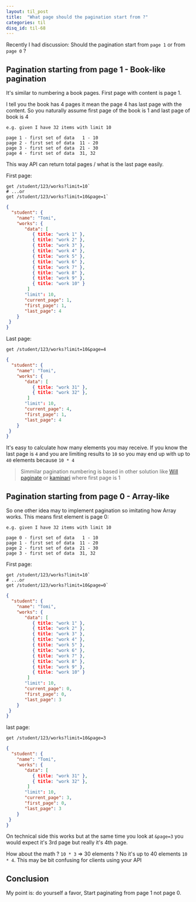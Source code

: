 ```yaml
---
layout: til_post
title:  "What page should the pagination start from ?"
categories: til
disq_id: til-68
---
```



Recently I had discussion: Should the pagination start from `page 1` or
from `page 0` ?


## Pagination starting from page 1 - Book-like pagination

It's similar to numbering a book pages. First page with content is page 1.

I tell you the book has 4 pages it mean the page 4 has last
page with the content. So you naturally assume first page of the book is 1 and
last page of book is 4


```
e.g. given I have 32 items with limit 10

page 1 - first set of data   1 - 10
page 2 - first set of data  11 - 20
page 3 - first set of data  21 - 30
page 4 - first set of data  31, 32

```

This way API can return total pages / what is the last page easily.


First page:

```
get /student/123/works?limit=10`
# ...or
get /student/123/works?limit=10&page=1`
```

```json
{
  "student": {
    "name": "Tomi",
    "works": {
       "data": [
          { title: "work 1" },
          { title: "work 2" },
          { title: "work 3" },
          { title: "work 4" },
          { title: "work 5" },
          { title: "work 6" },
          { title: "work 7" },
          { title: "work 8" },
          { title: "work 9" },
          { title: "work 10" }
        ]
       "limit": 10,
       "current_page": 1,
       "first_page": 1,
       "last_page": 4
    }
 }
}
```

Last page:

`get /student/123/works?limit=10&page=4`

```json
{
  "student": {
    "name": "Tomi",
    "works": {
       "data": [
          { title: "work 31" },
          { title: "work 32" },
        ]
       "limit": 10,
       "current_page": 4,
       "first_page": 1,
       "last_page": 4
    }
 }
}
```


It's easy to calculate how many elements you may receive. If you know
the last page is `4` and you are limiting results to `10` so you may
end up with up to `40` elements because `10 * 4`


> Simmilar pagination numbering is based in other solution like
> [Will paginate](https://github.com/mislav/will_paginate) or [kaminari](https://github.com/kaminari/kaminari)
> where first page is 1


## Pagination starting from page 0 - Array-like

So one other idea may to implement pagination so imitating how Array works.
This means  first element is page 0:

```
e.g. given I have 32 items with limit 10

page 0 - first set of data   1 - 10
page 1 - first set of data  11 - 20
page 2 - first set of data  21 - 30
page 3 - first set of data  31, 32
```

First page:

```
get /student/123/works?limit=10`
# ...or
get /student/123/works?limit=10&page=0`
```


```json
{
  "student": {
    "name": "Tomi",
    "works": {
       "data": [
          { title: "work 1" },
          { title: "work 2" },
          { title: "work 3" },
          { title: "work 4" },
          { title: "work 5" },
          { title: "work 6" },
          { title: "work 7" },
          { title: "work 8" },
          { title: "work 9" },
          { title: "work 10" }
        ]
       "limit": 10,
       "current_page": 0,
       "first_page": 0,
       "last_page": 3
    }
 }
}
```

last page:


`get /student/123/works?limit=10&page=3`

```json
{
  "student": {
    "name": "Tomi",
    "works": {
       "data": [
          { title: "work 31" },
          { title: "work 32" },
        ]
       "limit": 10,
       "current_page": 3,
       "first_page": 0,
       "last_page": 3
    }
 }
}
```


On technical side this works but at the same time you look at `&page=3`
you would expect it's 3rd page but really it's 4th page.

How about the math ? `10 * 3` => 30 elements ? No it's up to 40
elements `10 * 4`. This may be bit confusing for clients using your API

## Conclusion

My point is: do yourself a favor, Start paginating from page 1 not page 0.

